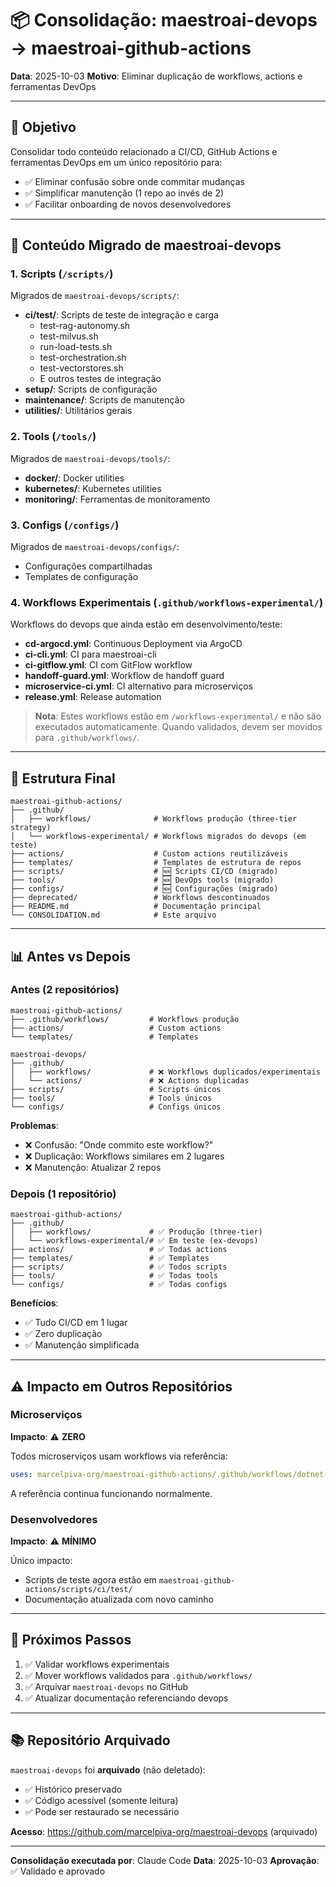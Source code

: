# 📦 Consolidação: maestroai-devops → maestroai-github-actions

**Data**: 2025-10-03
**Motivo**: Eliminar duplicação de workflows, actions e ferramentas DevOps

---

## 🎯 Objetivo

Consolidar todo conteúdo relacionado a CI/CD, GitHub Actions e ferramentas DevOps em um único repositório para:
- ✅ Eliminar confusão sobre onde commitar mudanças
- ✅ Simplificar manutenção (1 repo ao invés de 2)
- ✅ Facilitar onboarding de novos desenvolvedores

---

## 📁 Conteúdo Migrado de maestroai-devops

### 1. Scripts (`/scripts/`)
Migrados de `maestroai-devops/scripts/`:
- **ci/test/**: Scripts de teste de integração e carga
  - test-rag-autonomy.sh
  - test-milvus.sh
  - run-load-tests.sh
  - test-orchestration.sh
  - test-vectorstores.sh
  - E outros testes de integração
- **setup/**: Scripts de configuração
- **maintenance/**: Scripts de manutenção
- **utilities/**: Utilitários gerais

### 2. Tools (`/tools/`)
Migrados de `maestroai-devops/tools/`:
- **docker/**: Docker utilities
- **kubernetes/**: Kubernetes utilities
- **monitoring/**: Ferramentas de monitoramento

### 3. Configs (`/configs/`)
Migrados de `maestroai-devops/configs/`:
- Configurações compartilhadas
- Templates de configuração

### 4. Workflows Experimentais (`.github/workflows-experimental/`)
Workflows do devops que ainda estão em desenvolvimento/teste:
- **cd-argocd.yml**: Continuous Deployment via ArgoCD
- **ci-cli.yml**: CI para maestroai-cli
- **ci-gitflow.yml**: CI com GitFlow workflow
- **handoff-guard.yml**: Workflow de handoff guard
- **microservice-ci.yml**: CI alternativo para microserviços
- **release.yml**: Release automation

> **Nota**: Estes workflows estão em `/workflows-experimental/` e não são executados automaticamente.
> Quando validados, devem ser movidos para `.github/workflows/`.

---

## 🔄 Estrutura Final

```
maestroai-github-actions/
├── .github/
│   ├── workflows/              # Workflows produção (three-tier strategy)
│   └── workflows-experimental/ # Workflows migrados do devops (em teste)
├── actions/                    # Custom actions reutilizáveis
├── templates/                  # Templates de estrutura de repos
├── scripts/                    # 🆕 Scripts CI/CD (migrado)
├── tools/                      # 🆕 DevOps tools (migrado)
├── configs/                    # 🆕 Configurações (migrado)
├── deprecated/                 # Workflows descontinuados
├── README.md                   # Documentação principal
└── CONSOLIDATION.md            # Este arquivo
```

---

## 📊 Antes vs Depois

### Antes (2 repositórios)
```
maestroai-github-actions/
├── .github/workflows/         # Workflows produção
├── actions/                   # Custom actions
└── templates/                 # Templates

maestroai-devops/
├── .github/
│   ├── workflows/             # ❌ Workflows duplicados/experimentais
│   └── actions/               # ❌ Actions duplicadas
├── scripts/                   # Scripts únicos
├── tools/                     # Tools únicos
└── configs/                   # Configs únicos
```

**Problemas**:
- ❌ Confusão: "Onde commito este workflow?"
- ❌ Duplicação: Workflows similares em 2 lugares
- ❌ Manutenção: Atualizar 2 repos

### Depois (1 repositório)
```
maestroai-github-actions/
├── .github/
│   ├── workflows/             # ✅ Produção (three-tier)
│   └── workflows-experimental/# ✅ Em teste (ex-devops)
├── actions/                   # ✅ Todas actions
├── templates/                 # ✅ Templates
├── scripts/                   # ✅ Todos scripts
├── tools/                     # ✅ Todas tools
└── configs/                   # ✅ Todas configs
```

**Benefícios**:
- ✅ Tudo CI/CD em 1 lugar
- ✅ Zero duplicação
- ✅ Manutenção simplificada

---

## ⚠️ Impacto em Outros Repositórios

### Microserviços
**Impacto**: ⚠️ **ZERO**

Todos microserviços usam workflows via referência:
```yaml
uses: marcelpiva-org/maestroai-github-actions/.github/workflows/dotnet-ci-fast.yml@main
```

A referência continua funcionando normalmente.

### Desenvolvedores
**Impacto**: ⚠️ **MÍNIMO**

Único impacto:
- Scripts de teste agora estão em `maestroai-github-actions/scripts/ci/test/`
- Documentação atualizada com novo caminho

---

## 🚀 Próximos Passos

1. ✅ Validar workflows experimentais
2. ✅ Mover workflows validados para `.github/workflows/`
3. ✅ Arquivar `maestroai-devops` no GitHub
4. ✅ Atualizar documentação referenciando devops

---

## 📚 Repositório Arquivado

`maestroai-devops` foi **arquivado** (não deletado):
- ✅ Histórico preservado
- ✅ Código acessível (somente leitura)
- ✅ Pode ser restaurado se necessário

**Acesso**: https://github.com/marcelpiva-org/maestroai-devops (arquivado)

---

**Consolidação executada por**: Claude Code
**Data**: 2025-10-03
**Aprovação**: ✅ Validado e aprovado
